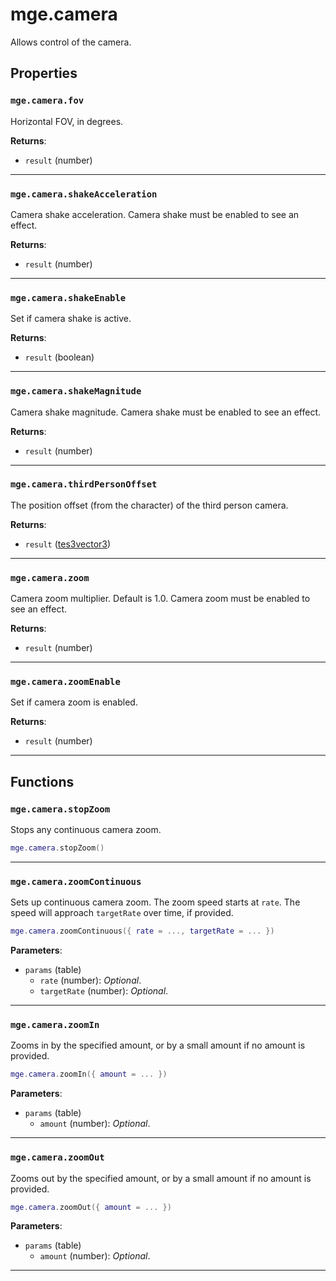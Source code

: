 # mge.camera

Allows control of the camera.

## Properties

### `mge.camera.fov`

Horizontal FOV, in degrees.

**Returns**:

* `result` (number)

***

### `mge.camera.shakeAcceleration`

Camera shake acceleration. Camera shake must be enabled to see an effect.

**Returns**:

* `result` (number)

***

### `mge.camera.shakeEnable`

Set if camera shake is active.

**Returns**:

* `result` (boolean)

***

### `mge.camera.shakeMagnitude`

Camera shake magnitude. Camera shake must be enabled to see an effect.

**Returns**:

* `result` (number)

***

### `mge.camera.thirdPersonOffset`

The position offset (from the character) of the third person camera.

**Returns**:

* `result` ([tes3vector3](../../types/tes3vector3))

***

### `mge.camera.zoom`

Camera zoom multiplier. Default is 1.0. Camera zoom must be enabled to see an effect.

**Returns**:

* `result` (number)

***

### `mge.camera.zoomEnable`

Set if camera zoom is enabled.

**Returns**:

* `result` (number)

***

## Functions

### `mge.camera.stopZoom`

Stops any continuous camera zoom.

```lua
mge.camera.stopZoom()
```

***

### `mge.camera.zoomContinuous`

Sets up continuous camera zoom. The zoom speed starts at `rate`. The speed will approach `targetRate` over time, if provided.

```lua
mge.camera.zoomContinuous({ rate = ..., targetRate = ... })
```

**Parameters**:

* `params` (table)
	* `rate` (number): *Optional*.
	* `targetRate` (number): *Optional*.

***

### `mge.camera.zoomIn`

Zooms in by the specified amount, or by a small amount if no amount is provided.

```lua
mge.camera.zoomIn({ amount = ... })
```

**Parameters**:

* `params` (table)
	* `amount` (number): *Optional*.

***

### `mge.camera.zoomOut`

Zooms out by the specified amount, or by a small amount if no amount is provided.

```lua
mge.camera.zoomOut({ amount = ... })
```

**Parameters**:

* `params` (table)
	* `amount` (number): *Optional*.

***

